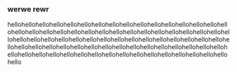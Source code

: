 ### werwe rewr
hellohellohellohellohellohellohellohellohellohellohellohellohellohellohellohellohellohellohellohellohellohellohellohellohellohellohellohellohellohellohellohellohellohellohellohellohellohellohellohellohellohellohellohellohellohellohellohellohellohellohellohellohellohellohellohellohellohellohellohellohellohellohellohellohellohellohellohellohellohellohellohellohellohellohellohellohellohellohellohello